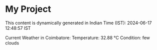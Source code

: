 # My Project

This content is dynamically generated in Indian Time (IST): 2024-06-17 12:48:57 IST


Current Weather in Coimbatore:
Temperature: 32.88 °C
Condition: few clouds
